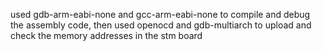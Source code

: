 used gdb-arm-eabi-none and gcc-arm-eabi-none to compile and debug the assembly code, then used openocd and gdb-multiarch to upload and check the memory addresses in the stm board
